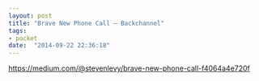```yaml
---
layout: post
title: "Brave New Phone Call – Backchannel"
tags:
- pocket
date:  "2014-09-22 22:36:18"
---
```


https://medium.com/@stevenlevy/brave-new-phone-call-f4064a4e720f

